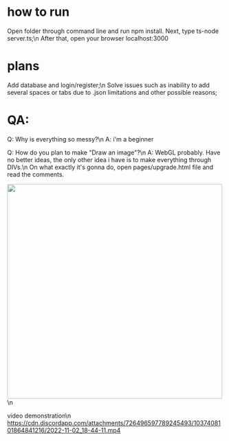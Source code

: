 # how to run

Open folder through command line and run npm install. Next, type ts-node server.ts;\n
After that, open your browser localhost:3000

# plans

Add database and login/register;\n
Solve issues such as inability to add several spaces or tabs due to .json limitations and other possible reasons;


# QA:

Q: Why is everything so messy?\n
A: i'm a beginner

Q: How do you plan to make "Draw an image"?\n
A: WebGL probably. Have no better ideas, the only other idea i have is to make everything through DIVs.\n
On what exactly it's gonna do, open pages/upgrade.html file and read the comments.

<img src="https://cdn.discordapp.com/attachments/686170987024089160/1039258548762325042/image.png" width="500"> \n

video demonstration\n
https://cdn.discordapp.com/attachments/726496597789245493/1037408101864841216/2022-11-02_18-44-11.mp4

